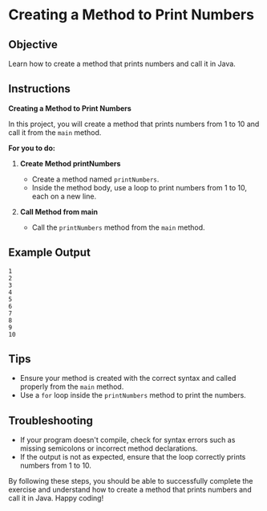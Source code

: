 # Creating a Method to Print Numbers

## Objective
Learn how to create a method that prints numbers and call it in Java.

## Instructions

**Creating a Method to Print Numbers**

In this project, you will create a method that prints numbers from 1 to 10 and call it from the `main` method.

**For you to do:**

1. **Create Method printNumbers**
    - Create a method named `printNumbers`.
    - Inside the method body, use a loop to print numbers from 1 to 10, each on a new line.

2. **Call Method from main**
    - Call the `printNumbers` method from the `main` method.

## Example Output
```
1
2
3
4
5
6
7
8
9
10
```

## Tips
- Ensure your method is created with the correct syntax and called properly from the `main` method.
- Use a `for` loop inside the `printNumbers` method to print the numbers.

## Troubleshooting
- If your program doesn't compile, check for syntax errors such as missing semicolons or incorrect method declarations.
- If the output is not as expected, ensure that the loop correctly prints numbers from 1 to 10.

By following these steps, you should be able to successfully complete the exercise and understand how to create a method that prints numbers and call it in Java. Happy coding!
